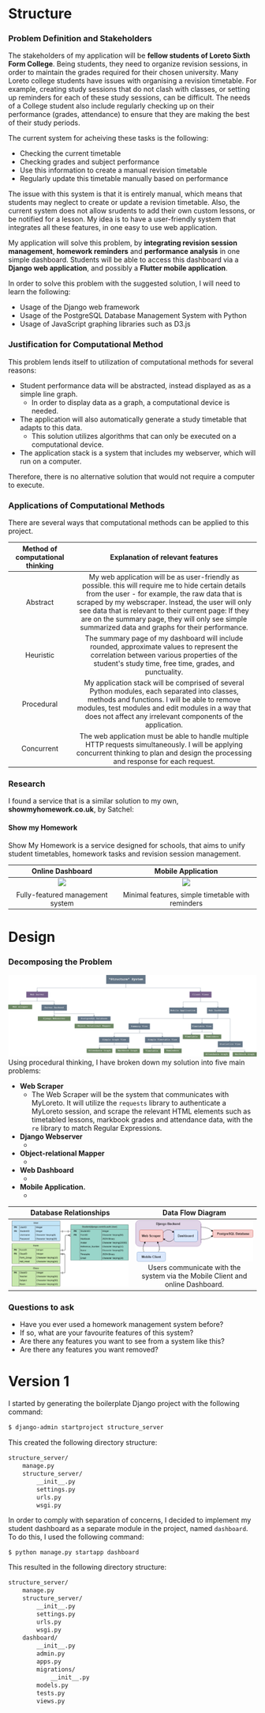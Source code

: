 # Structure

### Problem Definition and Stakeholders

The stakeholders of my application will be **fellow students of Loreto Sixth Form College**.
Being students, they need to organize revision sessions, in order to maintain the grades required
for their chosen university. Many Loreto college students have issues with organising a revision
timetable. For example, creating study sessions that do not clash with classes, or setting up
reminders for each of these study sessions, can be difficult. The needs of a College student also include
regularly checking up on their performance (grades, attendance) to ensure that they are making the
best of their study periods.

The current system for acheiving these tasks is the following:
* Checking the current timetable
* Checking grades and subject performance
* Use this information to create a manual revision timetable
* Regularly update this timetable manually based on performance

The issue with this system is that it is entirely manual, which means that students may neglect to create
or update a revision timetable. Also, the current system does not allow srudents to add their own custom
lessons, or be notified for a lesson. My idea is to have a user-friendly system that integrates all these 
features, in one easy to use web application.

My application will solve this problem, by **integrating revision session management**, **homework
reminders** and **performance analysis** in one simple dashboard. Students will be able to access this
dashboard via a **Django web application**, and possibly a **Flutter mobile application**.

In order to solve this problem with the suggested solution, I will need to learn the following:
* Usage of the Django web framework
* Usage of the PostgreSQL Database Management System with Python
* Usage of JavaScript graphing libraries such as D3.js

### Justification for Computational Method

This problem lends itself to utilization of computational methods for several reasons: <br/>

* Student performance data will be abstracted, instead displayed as as a simple line graph.
    * In order to display data as a graph, a computational device is needed.
* The application will also automatically generate a study timetable that adapts to this data.
    * This solution utilizes algorithms that can only be executed on a computational device.
* The application stack is a system that includes my webserver, which will run on a computer.

Therefore, there is no alternative solution that would not require a computer to execute.

### Applications of Computational Methods

There are several ways that computational methods can be applied to this project.

| **Method of computational thinking**  | **Explanation of relevant features** |
|:-------------------------------------:|:------------------------------------:|
| Abstract | My web application will be as user-friendly as possible. this will require me to hide certain details from the user - for example, the raw data that is scraped by my webscraper. Instead, the user will only see data that is relevant to their current page: If they are on the summary page, they will only see simple summarized data and graphs for their performance. |
| Heuristic | The summary page of my dashboard will include rounded, approximate values to represent the correlation between various properties of the student's study time, free time, grades, and punctuality. |
| Procedural | My application stack will be comprised of several Python modules, each separated into classes, methods and functions. I will be able to remove modules, test modules and edit modules in a way that does not affect any irrelevant components of the application. |
| Concurrent | The web application must be able to handle multiple HTTP requests simultaneously. I will be applying concurrent thinking to plan and design the processing and response for each request. |

### Research

I found a service that is a similar solution to my own, **showmyhomework.co.uk**, by Satchel:

#### Show my Homework

Show My Homework is a service designed for schools, that aims to unify student timetables, homework tasks and revision session management.

|    Online Dashboard      |    Mobile Application    |
|:------------------------:|:------------------------:|
![](https://satchel-sw-prod.imgix.net/images/products/timetables/timetables_@2x.png) | ![](https://satchel-sw-prod.imgix.net/images/products/timetables/mobile_timetables_@2x.png) |
| Fully-featured management system | Minimal features, simple timetable with reminders  |

# Design

### Decomposing the Problem

![image](https://github.com/AnonGuy/Structure/blob/master/docs/images/StructureDecomposition.png?raw=true)
Using procedural thinking, I have broken down my solution into five main problems: 
* **Web Scraper**
   * The Web Scraper will be the system that communicates with MyLoreto. It will utilize the `requests` library to
   authenticate a MyLoreto session, and scrape the relevant HTML elements such as timetabled lessons, markbook grades
   and attendance data, with the `re` library to match Regular Expressions.
* **Django Webserver**
   * ​
* **Object-relational Mapper**
   * ​
* **Web Dashboard**
   * ​
* **Mobile Application.**
   * ​

| Database Relationships | Data Flow Diagram |
|:----------------------:|:-----------------:|
|![](https://github.com/AnonGuy/Structure/blob/master/docs/images/StructureERD.png?raw=true)|![](https://github.com/AnonGuy/Structure/blob/master/docs/images/StructureDataFlow.png?raw=true) Users communicate with the system via the Mobile Client and online Dashboard.|

### Questions to ask

* Have you ever used a homework management system before?
* If so, what are your favourite features of this system?
* Are there any features you want to see from a system like this?
* Are there any features you want removed?

# Version 1

I started by generating the boilerplate Django project with the following command:
```bash
$ django-admin startproject structure_server
```
This created the following directory structure:
```
structure_server/
    manage.py
    structure_server/
        __init__.py
        settings.py
        urls.py
        wsgi.py
```
In order to comply with separation of concerns, I decided to implement my student dashboard as a separate module in the project, named `dashboard`. To do this, I used the following command:
```
$ python manage.py startapp dashboard
```
This resulted in the following directory structure:
```
structure_server/
    manage.py
    structure_server/
        __init__.py
        settings.py
        urls.py
        wsgi.py
    dashboard/
        __init__.py
        admin.py
        apps.py
        migrations/
            __init__.py
        models.py
        tests.py
        views.py
```
